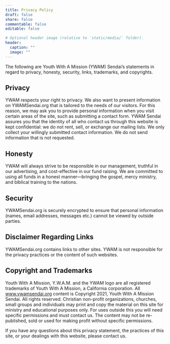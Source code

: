 ```yaml
---
title: Privacy Policy
draft: false
share: false
commentable: false
editable: false

# Optional header image (relative to `static/media/` folder).
header:
  caption: ""
  image: ""
---
```


The following are Youth With A Mission (YWAM) Sendai’s statements in regard to privacy, honesty, security, links, trademarks, and copyrights.

## Privacy

YWAM respects your right to privacy. We also want to present information on YWAMSendai.org that is tailored to the needs of our visitors. For this reason, we may ask you to provide personal information when you visit certain areas of the site, such as submitting a contact form. YWAM Sendai assures you that the identity of all who contact us through this website is kept confidential: we do not rent, sell, or exchange our mailing lists. We only collect your willingly submitted contact information. We do not send information that is not requested.

## Honesty

YWAM will always strive to be responsible in our management, truthful in our advertising, and cost-effective in our fund raising. We are committed to using all funds in a honest manner—bringing the gospel, mercy ministry, and biblical training to the nations.

## Security

YWAMSendai.org is securely encrypted to ensure that personal information (names, email addresses, messages etc.) cannot be viewed by outside parties.

## Disclaimer Regarding Links

YWAMSendai.org contains links to other sites. YWAM is not responsible for the privacy practices or the content of such websites.

## Copyright and Trademarks

Youth With A Mission, Y.W.A.M. and the YWAM logo are all registered trademarks of Youth With A Mission, a California corporation. All www.ywamsendai.org content is Copyright 2021, Youth With A Mission Sendai. All rights reserved. Christian non-profit organizations, churches, small groups and individuals may print and copy the material on this site for ministry and educational purposes only. For uses outside this you will need specific permissions and must contact us. The content may not be re-published, sold or used for making profit without specific permissions.

If you have any questions about this privacy statement, the practices of this site, or your dealings with this website, please contact us.
